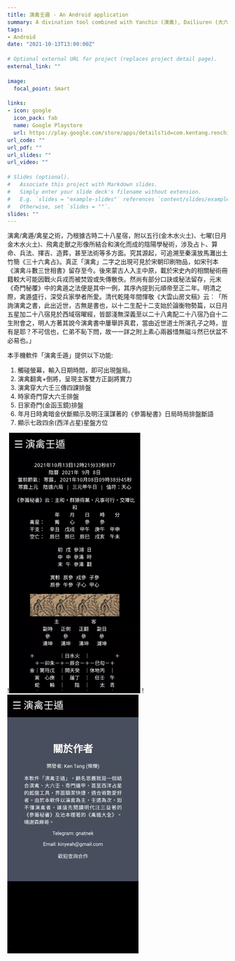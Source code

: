 ```yaml
---
title: 演禽壬遁 - An Android application
summary: A divination tool combined with Yanchin (演禽), Dailiuren (大六壬), and Qimendunjia (奇門遁甲).
tags:
- Android
date: "2021-10-13T13:00:00Z"

# Optional external URL for project (replaces project detail page).
external_link: ""

image:
  focal_point: Smart

links:
- icon: google
  icon_pack: fab
  name: Google Playstore
  url: https://play.google.com/store/apps/details?id=com.kentang.renchinliuren
url_code: ""
url_pdf: ""
url_slides: ""
url_video: ""

# Slides (optional).
#   Associate this project with Markdown slides.
#   Simply enter your slide deck's filename without extension.
#   E.g. `slides = "example-slides"` references `content/slides/example-slides.md`.
#   Otherwise, set `slides = ""`.
slides: ""
---
```


演禽/禽遁/禽星之術，乃根據古時二十八星宿，附以五行(金木水火土)、七曜(日月金木水火土)、飛禽走獸之形像所結合和演化而成的陰陽學秘術，涉及占卜、算命、兵法、擇吉、造葬，甚至法術等多方面。究其源起，可追溯至秦漢放馬灘出土竹簡《三十六禽占》。真正「演禽」二字之出現可見於宋朝印刷物品，如宋刊本《演禽斗數三世相書》留存至今。後來蒙古人入主中原，載於宋史內的相關秘術冊籍較大可能因戰火兵戎而被焚毀或失傳散佚。然尚有部分口訣或秘法留存，元末《奇門秘覆》中的禽遁之法便是其中一例，其序內提到元順帝至正二年。明清之際，禽遁盛行，深受兵家學者所愛。清代乾隆年間惲敬《大雲山房文稿》云︰「所詢演禽之書，此出近世，古無是書也，以十二生配十二支始於論衡物勢篇，以日月五星加二十八宿見於西域宿曜經，皆鄙淺無深義至以二十八禽配二十八宿乃自十二生附會之，明人方著其說今演禽書中屢舉許真君，當由近世道士所演孔子之時，豈有是耶？不可信也，仁弟不恥下問，故一一詳之附上素心兩器惜無磁斗然已伏盆不必易也。」

本手機軟件「演禽壬遁」提供以下功能:
1. 觸碰螢幕，輸入日期時間，即可出現盤局。
2. 演禽翻禽+倒將，呈現主客雙方正副將實力
3. 演禽穿大六壬三傳四課排盤
4. 時家奇門穿大六壬排盤
5. 日家奇門(金函玉鏡)排盤
6. 年月日時禽暗金伏斷顯示及明汪漢謀著的《參籌秘書》日局時局排盤斷語
7. 顯示七政四余(西洋占星)星盤方位

!<img src="https://github.com/kentang2017/kentang/blob/master/content/project/yanchinrendun/WeChat%20%E5%9C%96%E7%89%87_20211013232551.jpg" width="300"> !<img src="https://github.com/kentang2017/kentang/blob/master/content/project/yanchinrendun/WeChat%20%E5%9C%96%E7%89%87_20211013232557.jpg" width="300">



